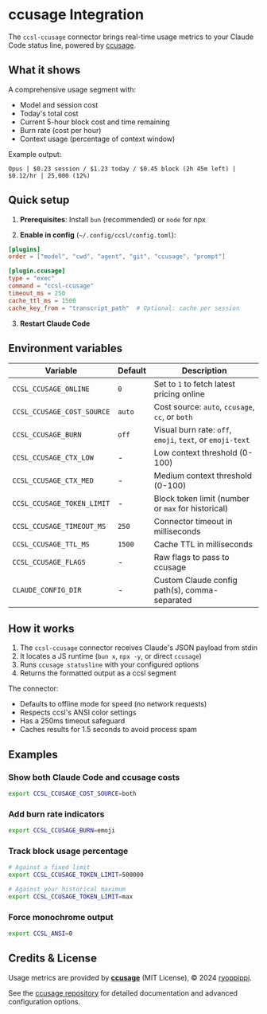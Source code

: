 # ccusage Integration

The `ccsl-ccusage` connector brings real-time usage metrics to your Claude Code status line, powered by [ccusage](https://ccusage.com).

## What it shows

A comprehensive usage segment with:

- Model and session cost
- Today's total cost
- Current 5-hour block cost and time remaining
- Burn rate (cost per hour)
- Context usage (percentage of context window)

Example output:

```
Opus | $0.23 session / $1.23 today / $0.45 block (2h 45m left) | $0.12/hr | 25,000 (12%)
```

## Quick setup

1. **Prerequisites**: Install `bun` (recommended) or `node` for npx

2. **Enable in config** (`~/.config/ccsl/config.toml`):

```toml
[plugins]
order = ["model", "cwd", "agent", "git", "ccusage", "prompt"]

[plugin.ccusage]
type = "exec"
command = "ccsl-ccusage"
timeout_ms = 250
cache_ttl_ms = 1500
cache_key_from = "transcript_path"  # Optional: cache per session
```

3. **Restart Claude Code**

## Environment variables

| Variable                   | Default | Description                                               |
| -------------------------- | ------- | --------------------------------------------------------- |
| `CCSL_CCUSAGE_ONLINE`      | `0`     | Set to `1` to fetch latest pricing online                 |
| `CCSL_CCUSAGE_COST_SOURCE` | `auto`  | Cost source: `auto`, `ccusage`, `cc`, or `both`           |
| `CCSL_CCUSAGE_BURN`        | `off`   | Visual burn rate: `off`, `emoji`, `text`, or `emoji-text` |
| `CCSL_CCUSAGE_CTX_LOW`     | -       | Low context threshold (0-100)                             |
| `CCSL_CCUSAGE_CTX_MED`     | -       | Medium context threshold (0-100)                          |
| `CCSL_CCUSAGE_TOKEN_LIMIT` | -       | Block token limit (number or `max` for historical)        |
| `CCSL_CCUSAGE_TIMEOUT_MS`  | `250`   | Connector timeout in milliseconds                         |
| `CCSL_CCUSAGE_TTL_MS`      | `1500`  | Cache TTL in milliseconds                                 |
| `CCSL_CCUSAGE_FLAGS`       | -       | Raw flags to pass to ccusage                              |
| `CLAUDE_CONFIG_DIR`        | -       | Custom Claude config path(s), comma-separated             |

## How it works

1. The `ccsl-ccusage` connector receives Claude's JSON payload from stdin
2. It locates a JS runtime (`bun x`, `npx -y`, or direct `ccusage`)
3. Runs `ccusage statusline` with your configured options
4. Returns the formatted output as a ccsl segment

The connector:

- Defaults to offline mode for speed (no network requests)
- Respects ccsl's ANSI color settings
- Has a 250ms timeout safeguard
- Caches results for 1.5 seconds to avoid process spam

## Examples

### Show both Claude Code and ccusage costs

```bash
export CCSL_CCUSAGE_COST_SOURCE=both
```

### Add burn rate indicators

```bash
export CCSL_CCUSAGE_BURN=emoji
```

### Track block usage percentage

```bash
# Against a fixed limit
export CCSL_CCUSAGE_TOKEN_LIMIT=500000

# Against your historical maximum
export CCSL_CCUSAGE_TOKEN_LIMIT=max
```

### Force monochrome output

```bash
export CCSL_ANSI=0
```

## Credits & License

Usage metrics are provided by **[ccusage](https://ccusage.com)** (MIT License), © 2024 [ryoppippi](https://github.com/ryoppippi).

See the [ccusage repository](https://github.com/ryoppippi/ccusage) for detailed documentation and advanced configuration options.
